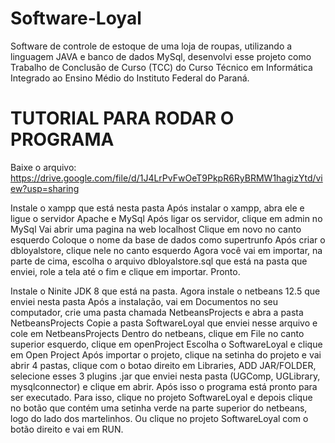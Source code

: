 # Software-Loyal
 Software de controle de estoque de uma loja de roupas, utilizando a linguagem JAVA e banco de dados MySql, desenvolvi esse projeto como Trabalho de Conclusão de Curso (TCC) do Curso Técnico em Informática Integrado ao Ensino Médio do Instituto Federal do Paraná.

# TUTORIAL PARA RODAR O PROGRAMA

Baixe o arquivo: https://drive.google.com/file/d/1J4LrPvFwOeT9PkpR6RyBRMW1hagizYtd/view?usp=sharing

Instale o xampp que está nesta pasta
Após instalar o xampp, abra ele e ligue o servidor Apache e MySql
Após ligar os servidor, clique em admin no MySql
Vai abrir uma pagina na web localhost
Clique em novo no canto esquerdo
Coloque o nome da base de dados como supertrunfo
Após criar o dbloyalstore, clique nele no canto esquerdo
Agora você vai em importar, na parte de cima, escolha o arquivo dbloyalstore.sql que está na pasta que enviei, role a tela até o fim e clique em importar.
Pronto.

Instale o Ninite JDK 8 que está na pasta.
Agora instale o netbeans 12.5 que enviei nesta pasta
Após a instalação, vai em Documentos no seu computador, crie uma pasta chamada NetbeansProjects e abra a pasta NetbeansProjects
Copie a pasta SoftwareLoyal que enviei nesse arquivo e cole em NetbeansProjects
Dentro do netbeans, clique em File no canto superior esquerdo, clique em openProject
Escolha o SoftwareLoyal e clique em Open Project
Após importar o projeto, clique na setinha do projeto e vai abrir 4 pastas, clique com o botao direito em Libraries, ADD JAR/FOLDER, selecione esses 3 plugins .jar que enviei
nesta pasta (UGComp, UGLibrary, mysqlconnector) e clique em abrir.
Após isso o programa está pronto para ser executado.
Para isso, clique no projeto SoftwareLoyal e depois clique no botão que contém uma setinha verde na parte superior do netbeans, logo do lado dos martelinhos.
Ou clique no projeto SoftwareLoyal com o botão direito e vai em RUN.
